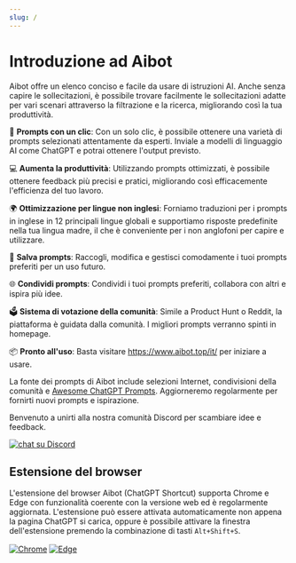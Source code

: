 ```yaml
---
slug: /
---
```


# Introduzione ad Aibot

Aibot offre un elenco conciso e facile da usare di istruzioni AI. Anche senza capire le sollecitazioni, è possibile trovare facilmente le sollecitazioni adatte per vari scenari attraverso la filtrazione e la ricerca, migliorando così la tua produttività.

🚀 **Prompts con un clic**: Con un solo clic, è possibile ottenere una varietà di prompts selezionati attentamente da esperti. Inviale a modelli di linguaggio AI come ChatGPT e potrai ottenere l'output previsto.

💻 **Aumenta la produttività**: Utilizzando prompts ottimizzati, è possibile ottenere feedback più precisi e pratici, migliorando così efficacemente l'efficienza del tuo lavoro.

🌍 **Ottimizzazione per lingue non inglesi**: Forniamo traduzioni per i prompts in inglese in 12 principali lingue globali e supportiamo risposte predefinite nella tua lingua madre, il che è conveniente per i non anglofoni per capire e utilizzare.

💾 **Salva prompts**: Raccogli, modifica e gestisci comodamente i tuoi prompts preferiti per un uso futuro.

🌐 **Condividi prompts**: Condividi i tuoi prompts preferiti, collabora con altri e ispira più idee.

🗳️ **Sistema di votazione della comunità**: Simile a Product Hunt o Reddit, la piattaforma è guidata dalla comunità. I migliori prompts verranno spinti in homepage.

📦 **Pronto all'uso**: Basta visitare <https://www.aibot.top/it/> per iniziare a usare.

La fonte dei prompts di Aibot include selezioni Internet, condivisioni della comunità e [Awesome ChatGPT Prompts](https://github.com/f/awesome-chatgpt-prompts). Aggiorneremo regolarmente per fornirti nuovi prompts e ispirazione.

Benvenuto a unirti alla nostra comunità Discord per scambiare idee e feedback.

<a href="https://discord.gg/PZTQfJ4GjX">
   <img src="https://img.shields.io/discord/1048780149899939881?color=%2385c8c8&label=Discord&logo=discord&style=for-the-badge" alt="chat su Discord" />
</a>

## Estensione del browser

L'estensione del browser Aibot (ChatGPT Shortcut) supporta Chrome e Edge con funzionalità coerente con la versione web ed è regolarmente aggiornata. L'estensione può essere attivata automaticamente non appena la pagina ChatGPT si carica, oppure è possibile attivare la finestra dell'estensione premendo la combinazione di tasti `Alt+Shift+S`.

<a href="https://chrome.google.com/webstore/detail/chatgpt-shortcut/blcgeoojgdpodnmnhfpohphdhfncblnj">
  <img src="https://img.newzone.top/2023-06-05-12-28-49.png?imageMogr2/format/webp"  alt="Chrome" valign="middle" /></a>

<a href="https://microsoftedge.microsoft.com/addons/detail/chatgpt-shortcut/hnggpalhfjmdhhmgfjpmhlfilnbmjoin">
  <img src="https://img.newzone.top/2023-06-05-12-26-20.png?imageMogr2/format/webp" alt="Edge" valign="middle" /></a>
